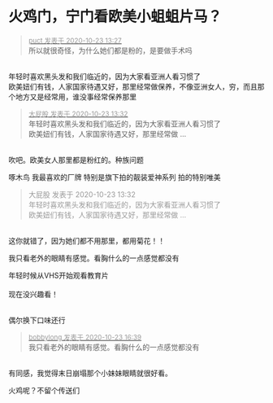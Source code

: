 # 火鸡门，宁门看欧美小蛆蛆片马？


<div class="quote"><blockquote><font size="2"><a href="https://www.hostloc.com/forum.php?mod=redirect&amp;goto=findpost&amp;pid=9340776&amp;ptid=757557" target="_blank"><font color="#999999">puct 发表于 2020-10-23 13:27</font></a></font><br />
所以就很奇怪，为什么她们都是粉的，是要做手术吗</blockquote></div><br />
年轻时喜欢黑头发和我们临近的，因为大家看亚洲人看习惯了<br />
欧美妞们有钱，人家国家待遇又好，那里经常做保养，不像亚洲女人，穷，而且那个地方又是经常用，谁没事经常保养那里

<div class="quote"><blockquote><font size="2"><a href="https://www.hostloc.com/forum.php?mod=redirect&amp;goto=findpost&amp;pid=9340809&amp;ptid=757557" target="_blank"><font color="#999999">大屁股 发表于 2020-10-23 13:32</font></a></font><br />
年轻时喜欢黑头发和我们临近的，因为大家看亚洲人看习惯了<br />
欧美妞们有钱，人家国家待遇又好，那里经常做 ...</blockquote></div><br />
吹吧。欧美女人那里都是粉红的。种族问题

啄木鸟 我最喜欢的厂牌 特别是旗下拍的靓装爱神系列 拍的特别唯美

<div class="quote"><blockquote><font color="#999999">大屁股 发表于 2020-10-23 13:32</font><br />
<font color="#999999">年轻时喜欢黑头发和我们临近的，因为大家看亚洲人看习惯了<br />
欧美妞们有钱，人家国家待遇又好，那里经常做 ...</font></blockquote></div><br />
这你就错了，因为她们都不用那里，都用菊花！！

我只看老外的眼睛有感觉。看胸什么的一点感觉都没有

年轻时候从VHS开始观看教育片<br />
<br />
现在没兴趣看！<br />
<br />
<img src="static/image/smiley/default/lol.gif" smilieid="12" border="0" alt="" /><img src="static/image/smiley/default/lol.gif" smilieid="12" border="0" alt="" /><img src="static/image/smiley/default/lol.gif" smilieid="12" border="0" alt="" />

偶尔换下口味还行<img id="aimg_Gy9Ah" onclick="zoom(this, this.src, 0, 0, 0)" class="zoom" src="https://cdn.jsdelivr.net/gh/hishis/forum-master/public/images/patch.gif" onmouseover="img_onmouseoverfunc(this)" onload="thumbImg(this)" border="0" alt="" />

<div class="quote"><blockquote><font size="2"><a href="https://www.hostloc.com/forum.php?mod=redirect&amp;goto=findpost&amp;pid=9341833&amp;ptid=757557" target="_blank"><font color="#999999">bobbylong 发表于 2020-10-23 16:39</font></a></font><br />
我只看老外的眼睛有感觉。看胸什么的一点感觉都没有</blockquote></div><br />
有同感，我觉得末日崩塌那个小妹妹眼睛就很好看。<img id="aimg_vl10X" onclick="zoom(this, this.src, 0, 0, 0)" class="zoom" src="https://cdn.jsdelivr.net/gh/hishis/forum-master/public/images/patch.gif" onmouseover="img_onmouseoverfunc(this)" onload="thumbImg(this)" border="0" alt="" />

火鸡呢？不留个传送们 <img src="static/image/smiley/default/lol.gif" smilieid="12" border="0" alt="" />
